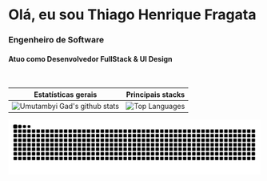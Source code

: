 <h1>Olá, eu sou Thiago Henrique Fragata</h1>
<h3>Engenheiro de Software</h4>
<h4>Atuo como Desenvolvedor FullStack & UI Design</h4>

<br/>

| Estatísticas gerais                                                                                                                                                     | Principais stacks                                                                                                                                                                 |
| ----------------------------------------------------------------------------------------------------------------------------------------------------------------------- | --------------------------------------------------------------------------------------------------------------------------------------------------------------------------------- |
| ![Umutambyi Gad's github stats](https://github-readme-stats.vercel.app/api?username=ThiagoFragata&show_icons=true&hide_border=true&count_private=true&theme=tokyonight) | ![Top Languages](https://github-readme-stats.vercel.app/api/top-langs/?username=ThiagoFragata&langs_count=10&count_private=true&hide_border=true&theme=tokyonight&layout=compact) |
 
![Snake animation](https://github.com/ThiagoFragata/ThiagoFragata/blob/output/github-contribution-grid-snake.svg)
